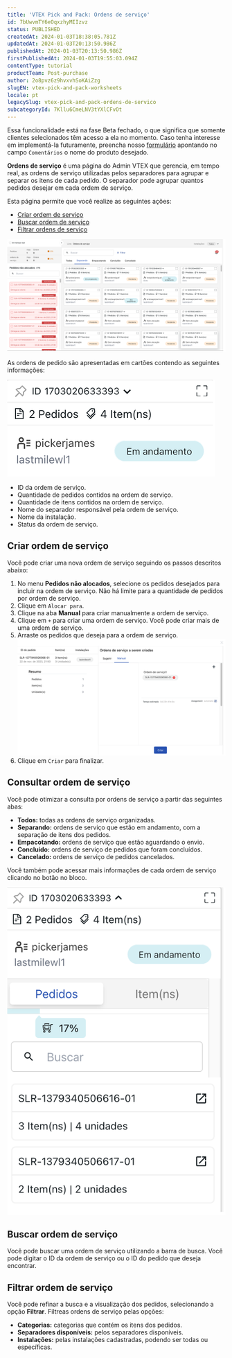 ```yaml
---
title: 'VTEX Pick and Pack: Ordens de serviço'
id: 7bUwvmTY6eOqxzhyMIIzvz
status: PUBLISHED
createdAt: 2024-01-03T18:38:05.781Z
updatedAt: 2024-01-03T20:13:50.986Z
publishedAt: 2024-01-03T20:13:50.986Z
firstPublishedAt: 2024-01-03T19:55:03.094Z
contentType: tutorial
productTeam: Post-purchase
author: 2o8pvz6z9hvxvhSoKAiZzg
slugEN: vtex-pick-and-pack-worksheets
locale: pt
legacySlug: vtex-pick-and-pack-ordens-de-servico
subcategoryId: 7Kllu6CmeLNV3tYXlCFvOt
---
```


<div class = "alert alert-info">
Essa funcionalidade está na fase Beta fechado, o que significa que somente clientes selecionados têm acesso a ela no momento. Caso tenha interesse em implementá-la futuramente, preencha nosso <a href="https://vtex.com/br-pt/contato/">formulário</a> apontando no campo <code>Comentários</code> o nome do produto desejado.
</div>

**Ordens de serviço** é uma página do Admin VTEX que gerencia, em tempo real, as ordens de serviço utilizadas pelos separadores para agrupar e separar os itens de cada pedido. O separador pode agrupar quantos pedidos desejar em cada ordem de serviço. 

Esta página permite que você realize as seguintes ações: 

* [Criar ordem de serviço](#criar-ordem-de-servico)
* [Buscar ordem de serviço](#buscar-ordem-de-servico)
* [Filtrar ordens de serviço](#filtrar-ordem-de-servico)

![pick-pack-ordem-servico-pt](https://raw.githubusercontent.com/vtexdocs/help-center-content/refs/heads/main/docs/pt/tutorials/Shipping/VTEX%20Pick%20and%20Pack/vtex-pick-and-pack-ordens-de-servico_1.png)

As ordens de pedido são apresentadas em cartões contendo as seguintes informações: 

![pick-pack-ordem-servico-2-pt](https://raw.githubusercontent.com/vtexdocs/help-center-content/refs/heads/main/docs/pt/tutorials/Shipping/VTEX%20Pick%20and%20Pack/vtex-pick-and-pack-ordens-de-servico_2.png)

* ID da ordem de serviço.
* Quantidade de pedidos contidos na ordem de serviço.
* Quantidade de itens contidos na ordem de serviço.
* Nome do separador responsável pela ordem de serviço.
* Nome da instalação.
* Status da ordem de serviço.

## Criar ordem de serviço

Você pode criar uma nova ordem de serviço seguindo os passos descritos abaixo:

1. No menu **Pedidos não alocados**, selecione os pedidos desejados para incluir na ordem de serviço. Não há limite para a quantidade de pedidos por ordem de serviço.
2. Clique em `Alocar para`.
3. Clique na aba **Manual** para criar manualmente a ordem de serviço.
4. Clique em `+` para criar uma ordem de serviço. Você pode criar mais de uma ordem de serviço.
5. Arraste os pedidos que deseja para a ordem de serviço.
  ![pick-pack-ordem-servico-3-pt](https://raw.githubusercontent.com/vtexdocs/help-center-content/refs/heads/main/docs/pt/tutorials/Shipping/VTEX%20Pick%20and%20Pack/vtex-pick-and-pack-ordens-de-servico_3.png)
6. Clique em `Criar` para finalizar.

## Consultar ordem de serviço

Você pode otimizar a consulta por ordens de serviço a partir das seguintes abas:

* **Todos:** todas as ordens de serviço organizadas.
* **Separando:** ordens de serviço que estão em andamento, com a separação de itens dos pedidos.
* **Empacotando:** ordens de serviço que estão aguardando o envio.
* **Concluído:** ordens de serviço de pedidos que foram concluídos.
* **Cancelado:** ordens de serviço de pedidos cancelados.

Você também pode acessar mais informações de cada ordem de serviço clicando no botão <i class="fas fa-chevron-down"></i> no bloco.

![pick-pack-ordem-servico-4-pt](https://raw.githubusercontent.com/vtexdocs/help-center-content/refs/heads/main/docs/pt/tutorials/Shipping/VTEX%20Pick%20and%20Pack/vtex-pick-and-pack-ordens-de-servico_4.png)

## Buscar ordem de serviço

Você pode buscar uma ordem de serviço utilizando a barra de busca. Você pode digitar o ID da ordem de serviço ou o ID do pedido que deseja encontrar.

## Filtrar ordem de serviço

Você pode refinar a busca e a visualização dos pedidos, selecionando a opção **Filtrar**. Filtreas ordens de serviço pelas opções: 

* **Categorias:** categorias que contém os itens dos pedidos.
* **Separadores disponíveis:** pelos separadores disponíveis.
* **Instalações:** pelas instalações cadastradas, podendo ser todas ou específicas.
